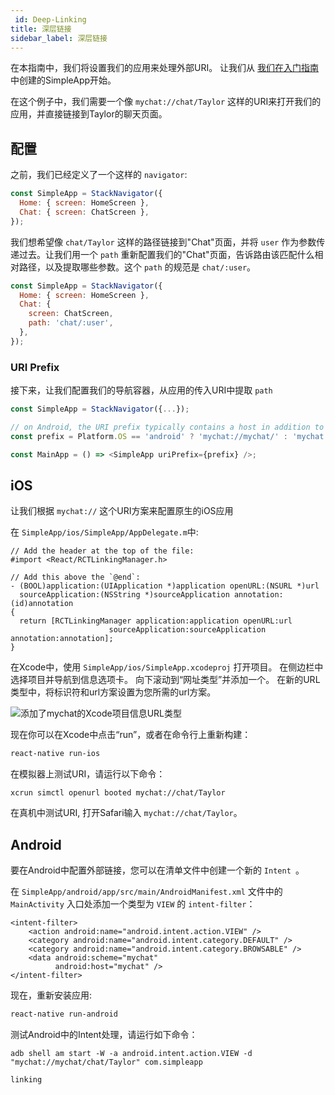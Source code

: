 ```yaml
---
 id: Deep-Linking
title: 深层链接
sidebar_label: 深层链接
---
```


<!-- # Deep Linking -->

在本指南中，我们将设置我们的应用来处理外部URI。 让我们从 [我们在入门指南](/docs/Guide-Intro)中创建的SimpleApp开始。

在这个例子中，我们需要一个像 `mychat://chat/Taylor` 这样的URI来打开我们的应用，并直接链接到Taylor的聊天页面。

## 配置

之前，我们已经定义了一个这样的 `navigator`:

```js
const SimpleApp = StackNavigator({
  Home: { screen: HomeScreen },
  Chat: { screen: ChatScreen },
});
```

我们想希望像 `chat/Taylor` 这样的路径链接到"Chat"页面，并将 `user` 作为参数传递过去。让我们用一个 `path` 重新配置我们的"Chat"页面，告诉路由该匹配什么相对路径，以及提取哪些参数。这个 `path` 的规范是 `chat/:user`。

```js
const SimpleApp = StackNavigator({
  Home: { screen: HomeScreen },
  Chat: {
    screen: ChatScreen,
    path: 'chat/:user',
  },
});
```


### URI Prefix
接下来，让我们配置我们的导航容器，从应用的传入URI中提取 `path`

```js
const SimpleApp = StackNavigator({...});

// on Android, the URI prefix typically contains a host in addition to scheme
const prefix = Platform.OS == 'android' ? 'mychat://mychat/' : 'mychat://';

const MainApp = () => <SimpleApp uriPrefix={prefix} />;
```

## iOS
让我们根据 `mychat://` 这个URI方案来配置原生的iOS应用

在 `SimpleApp/ios/SimpleApp/AppDelegate.m`中:

```
// Add the header at the top of the file:
#import <React/RCTLinkingManager.h>

// Add this above the `@end`:
- (BOOL)application:(UIApplication *)application openURL:(NSURL *)url
  sourceApplication:(NSString *)sourceApplication annotation:(id)annotation
{
  return [RCTLinkingManager application:application openURL:url
                      sourceApplication:sourceApplication annotation:annotation];
}
```

在Xcode中，使用 `SimpleApp/ios/SimpleApp.xcodeproj` 打开项目。 在侧边栏中选择项目并导航到信息选项卡。 向下滚动到“网址类型”并添加一个。 在新的URL类型中，将标识符和url方案设置为您所需的url方案。

![添加了mychat的Xcode项目信息URL类型](https://reactnavigation.org/assets/xcode-linking.png)

现在你可以在Xcode中点击“run”，或者在命令行上重新构建：

```sh
react-native run-ios
```

在模拟器上测试URI，请运行以下命令：

```
xcrun simctl openurl booted mychat://chat/Taylor
```

在真机中测试URI, 打开Safari输入 `mychat://chat/Taylor`。

## Android
要在Android中配置外部链接，您可以在清单文件中创建一个新的 `Intent `。

在 `SimpleApp/android/app/src/main/AndroidManifest.xml` 文件中的 `MainActivity` 入口处添加一个类型为 `VIEW` 的 `intent-filter`：

```
<intent-filter>
    <action android:name="android.intent.action.VIEW" />
    <category android:name="android.intent.category.DEFAULT" />
    <category android:name="android.intent.category.BROWSABLE" />
    <data android:scheme="mychat"
          android:host="mychat" />
</intent-filter>
```

现在，重新安装应用:

```sh
react-native run-android
```
测试Android中的Intent处理，请运行如下命令：

```
adb shell am start -W -a android.intent.action.VIEW -d "mychat://mychat/chat/Taylor" com.simpleapp
```

```phone-example
linking
```
